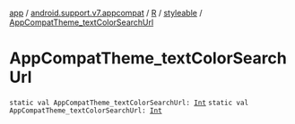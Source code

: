[app](../../../index.md) / [android.support.v7.appcompat](../../index.md) / [R](../index.md) / [styleable](index.md) / [AppCompatTheme_textColorSearchUrl](./-app-compat-theme_text-color-search-url.md)

# AppCompatTheme_textColorSearchUrl

`static val AppCompatTheme_textColorSearchUrl: `[`Int`](https://kotlinlang.org/api/latest/jvm/stdlib/kotlin/-int/index.html)
`static val AppCompatTheme_textColorSearchUrl: `[`Int`](https://kotlinlang.org/api/latest/jvm/stdlib/kotlin/-int/index.html)